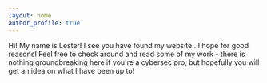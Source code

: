 ```yaml
---
layout: home
author_profile: true
---
```


<p>Hi! My name is Lester! I see you have found my website.. I hope for good reasons! Feel free to check around and read some of my work - there is nothing groundbreaking here if you're a cybersec pro, but hopefully you will get an idea on what I have been up to!</p>
